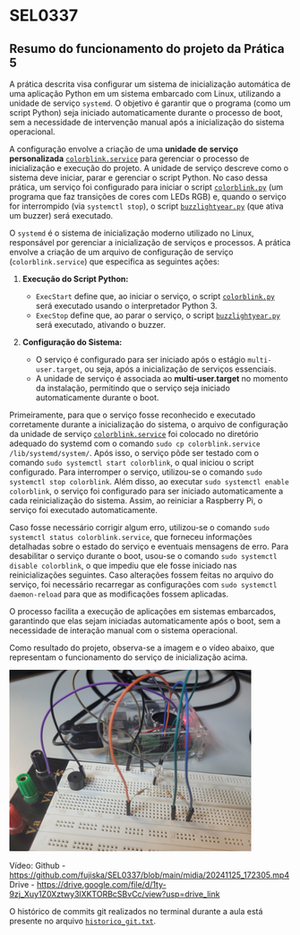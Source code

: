 # SEL0337

## Resumo do funcionamento do projeto da Prática 5

A prática descrita visa configurar um sistema de inicialização automática de uma aplicação Python em um sistema embarcado com Linux, utilizando a unidade de serviço `systemd`. O objetivo é garantir que o programa (como um script Python) seja iniciado automaticamente durante o processo de boot, sem a necessidade de intervenção manual após a inicialização do sistema operacional.

A configuração envolve a criação de uma **unidade de serviço personalizada** [```colorblink.service```](https://github.com/fujiska/SEL0337/blob/main/colorblink.service) para gerenciar o processo de inicialização e execução do projeto. A unidade de serviço descreve como o sistema deve iniciar, parar e gerenciar o script Python. No caso dessa prática, um serviço foi configurado para iniciar o script [```colorblink.py```](https://github.com/fujiska/SEL0337/blob/main/colorblink.py) (um programa que faz transições de cores com LEDs RGB) e, quando o serviço for interrompido (via `systemctl stop`), o script [```buzzlightyear.py```](https://github.com/fujiska/SEL0337/blob/main/buzzlightyear.py) (que ativa um buzzer) será executado.

O `systemd` é o sistema de inicialização moderno utilizado no Linux, responsável por gerenciar a inicialização de serviços e processos. A prática envolve a criação de um arquivo de configuração de serviço (`colorblink.service`) que especifica as seguintes ações:

1. **Execução do Script Python:**
   - `ExecStart` define que, ao iniciar o serviço, o script [```colorblink.py```](https://github.com/fujiska/SEL0337/blob/main/colorblink.py) será executado usando o interpretador Python 3.
   - `ExecStop` define que, ao parar o serviço, o script [```buzzlightyear.py```](https://github.com/fujiska/SEL0337/blob/main/buzzlightyear.py) será executado, ativando o buzzer.

2. **Configuração do Sistema:**
   - O serviço é configurado para ser iniciado após o estágio `multi-user.target`, ou seja, após a inicialização de serviços essenciais.
   - A unidade de serviço é associada ao **multi-user.target** no momento da instalação, permitindo que o serviço seja iniciado automaticamente durante o boot.
  
Primeiramente, para que o serviço fosse reconhecido e executado corretamente durante a inicialização do sistema, o arquivo de configuração da unidade de serviço [```colorblink.service```](https://github.com/fujiska/SEL0337/blob/main/colorblink.service) foi colocado no diretório adequado do systemd com o comando `sudo cp colorblink.service /lib/systemd/system/`. Após isso, o serviço pôde ser testado com o comando `sudo systemctl start colorblink`, o qual iniciou o script configurado. Para interromper o serviço, utilizou-se o comando `sudo systemctl stop colorblink`. Além disso, ao executar `sudo systemctl enable colorblink`, o serviço foi configurado para ser iniciado automaticamente a cada reinicialização do sistema. Assim, ao reiniciar a Raspberry Pi, o serviço foi executado automaticamente.

Caso fosse necessário corrigir algum erro, utilizou-se o comando `sudo systemctl status colorblink.service`, que forneceu informações detalhadas sobre o estado do serviço e eventuais mensagens de erro. Para desabilitar o serviço durante o boot, usou-se o comando `sudo systemctl disable colorblink`, o que impediu que ele fosse iniciado nas reinicializações seguintes. Caso alterações fossem feitas no arquivo do serviço, foi necessário recarregar as configurações com `sudo systemctl daemon-reload` para que as modificações fossem aplicadas.

O processo facilita a execução de aplicações em sistemas embarcados, garantindo que elas sejam iniciadas automaticamente após o boot, sem a necessidade de interação manual com o sistema operacional.

Como resultado do projeto, observa-se a imagem e o vídeo abaixo, que representam o funcionamento do serviço de inicialização acima.

<img src="midia/20241125_170002.jpg" width="432"/> 

Vídeo:
Github - https://github.com/fujiska/SEL0337/blob/main/midia/20241125_172305.mp4
Drive - https://drive.google.com/file/d/1ty-9zj_Xuy1Z0Xztwy3lXKTORBcSBvCc/view?usp=drive_link

O histórico de commits git realizados no terminal durante a aula está presente no arquivo [```historico_git.txt```](https://github.com/fujiska/SEL0337/blob/main/historico_git.txt).
